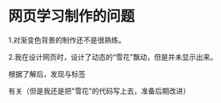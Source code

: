 # 网页学习制作的问题

1.对渐变色背景的制作还不是很熟练。

2.我在设计网页时，设计了动态的“雪花”飘动，但是并未显示出来。

根据了解后，发现与标签<div>有关（但是我还是把"雪花"的代码写上去，准备后期改进）